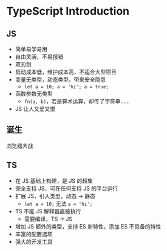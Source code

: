 # TypeScript Introduction

## JS

- 简单易学易用
- 自由灵活，不易报错
- 双刃剑
- 启动成本低，维护成本高，不适合大型项目
- 变量无类型，动态类型，带来安全隐患
  - `let a = 10; a = 'hi'; a = true;`
- 函数参数无类型
  - `fn(a, b)`，若是算术运算，却传了字符串……
- JS 让人又爱又恨

## 诞生

浏览器大战

## TS

- 在 JS 基础上构建，是 JS 的超集
- 完全支持 JS，可在任何支持 JS 的平台运行
- 扩展 JS，引入类型，动态 -> 静态
  - `let a = 10;` 无法 `a = 'hi';`
- TS 不能 JS 解释器直接执行
  - 需要编译，TS -> JS
- 增加 JS 额外的类型，支持 ES 新特性，添加 ES 不具备的特性
- 丰富的配置选项
- 强大的开发工具
